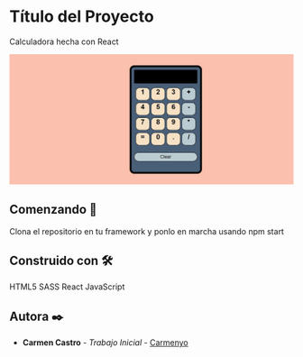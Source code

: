 # Título del Proyecto

Calculadora hecha con React

<img src="./src/images/calculadora.jpg" alt="My cool logo"/>

## Comenzando 🚀

Clona el repositorio en tu framework y ponlo en marcha usando npm start

## Construido con 🛠️

HTML5
SASS
React
JavaScript

## Autora ✒️

* **Carmen Castro** - *Trabajo Inicial* - [Carmenyo](https://github.com/Carmenyo)
